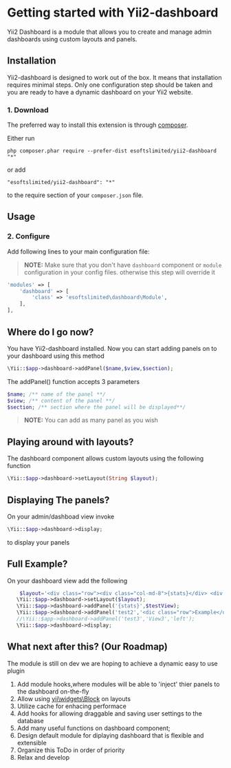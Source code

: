 Getting started with Yii2-dashboard
=========
Yii2 Dashboard is a module that allows you to create and manage admin dashboards using custom layouts and panels.



Installation
------------
Yii2-dashboard is designed to work out of the box. It means that installation requires
minimal steps. Only one configuration step should be taken and you are ready to
have a dynamic dashboard on your Yii2 website.

### 1. Download
The preferred way to install this extension is through [composer](http://getcomposer.org/download/).

Either run

```
php composer.phar require --prefer-dist esoftslimited/yii2-dashboard "*"
```

or add

```
"esoftslimited/yii2-dashboard": "*"
```

to the require section of your `composer.json` file.


Usage
-----
### 2. Configure

Add following lines to your main configuration file:
> **NOTE:** Make sure that you don't have `dashboard` component or `module` configuration in your config files. otherwise this step will override it

```php
'modules' => [
    'dashboard' => [
        'class' => 'esoftslimited\dashboard\Module',
    ],
],
```
## Where do I go now?
You have Yii2-dashboard installed. Now you can start adding panels on to your dashboard using this method
```php
\Yii::$app->dashboard->addPanel($name,$view,$section);
```
The addPanel() function accepts 3 parameters

```php
$name; /** name of the panel **/
$view; /** content of the panel **/
$section; /** section where the panel will be displayed**/
```
> **NOTE:** You can add as many panel as you wish

## Playing around with layouts?
The dashboard component allows custom layouts using the following function
```php
\Yii::$app->dashboard->setLayout(String $layout);
```
## Displaying The panels?
On your admin/dashboad view invoke 
```php
\Yii::$app->dashboard->display;
```
to display your panels
## Full Example?
On your dashboard view add the following

```php
    $layout='<div class="row"><div class="col-md-8">{stats}</div> <div class="col-md-4">{test2}</div></div></div>';
   \Yii::$app->dashboard->setLayout($layout);
   \Yii::$app->dashboard->addPanel('{stats}',$testView);
   \Yii::$app->dashboard->addPanel('test2','<dic class="row">Example</div>');
   //\Yii::$app->dashboard->addPanel('test3','View3','left');
   \Yii::$app->dashboard->display;
```
## What next after this? (Our Roadmap)
The module is still on dev we are hoping to achieve a dynamic easy to use plugin 

1. Add module hooks,where modules will be able to 'inject' thier panels to the dashboard on-the-fly
2. Allow using [yii\widgets\Block](http://www.yiiframework.com/doc-2.0/yii-widgets-block.html) on layouts
3. Utilize cache for enhacing performace
4. Add hooks for allowing draggable and saving user settings to the database
5. Add many useful functions on dashboard component;
6. Design default module for diplaying dashboard that is flexible and extensible
7. Organize this ToDo in order of priority
8. Relax and develop

